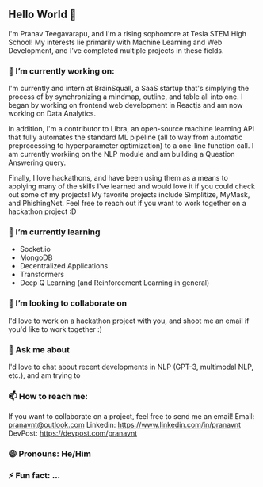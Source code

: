 ## Hello World 👋

I'm Pranav Teegavarapu, and I'm a rising sophomore at Tesla STEM High School! My interests lie primarily with Machine Learning and Web Development, and I've completed multiple projects in these fields. 

### 🔭 I’m currently working on:
I'm currently and intern at BrainSquall, a SaaS startup that's simplying the process of  by synchronizing a mindmap, outline, and table all into one. I began by working on frontend web development in Reactjs and am now working on Data Analytics.

In addition, I'm a contributor to Libra, an open-source machine learning API that fully automates the standard ML pipeline (all to way from automatic preprocessing to hyperparameter optimization) to a one-line function call. I am currently workiing on the NLP module and am building a Question Answering query.

Finally, I love hackathons, and have been using them as a means to applying many of the skills I've learned and would love it if you could check out some of my projects! My favorite projects include Simplitize, MyMask, and PhishingNet. Feel free to reach out if you want to work together on a hackathon project :D

### 🌱 I’m currently learning
- Socket.io
- MongoDB
- Decentralized Applications
- Transformers
- Deep Q Learning (and Reinforcement Learning in general)

### 👯 I’m looking to collaborate on 
I'd love to work on a hackathon project with you, and shoot me an email if you'd like to work together :)

### 💬 Ask me about
I'd love to chat about recent developments in NLP (GPT-3, multimodal NLP, etc.), and am trying to  

### 📫 How to reach me: 
If you want to collaborate on a project, feel free to send me an email! 
Email: pranavnt@outlook.com
Linkedin: https://www.linkedin.com/in/pranavnt
DevPost: https://devpost.com/pranavnt

### 😄 Pronouns: He/Him
### ⚡ Fun fact: ...
